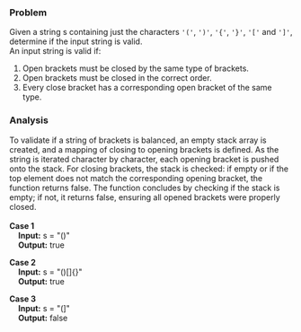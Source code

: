 ### Problem

Given a string s containing just the characters `'('`, `')'`, `'{'`, `'}'`, `'['` and `']'`, determine if the input string is valid.\
An input string is valid if:
1. Open brackets must be closed by the same type of brackets.
2. Open brackets must be closed in the correct order.
3. Every close bracket has a corresponding open bracket of the same type.

### Analysis

To validate if a string of brackets is balanced, an empty stack array is created, and a mapping of closing to opening brackets is defined. As the string is iterated character by character, each opening bracket is pushed onto the stack. For closing brackets, the stack is checked: if empty or if the top element does not match the corresponding opening bracket, the function returns false. The function concludes by checking if the stack is empty; if not, it returns false, ensuring all opened brackets were properly closed.
\
\
**Case 1**\
&nbsp;&nbsp;&nbsp; **Input:** s = "()"\
&nbsp;&nbsp;&nbsp; **Output:** true

**Case 2**\
&nbsp;&nbsp;&nbsp; **Input:** s = "()[]{}"\
&nbsp;&nbsp;&nbsp; **Output:** true

**Case 3**\
&nbsp;&nbsp;&nbsp; **Input:** s = "(]"\
&nbsp;&nbsp;&nbsp; **Output:** false